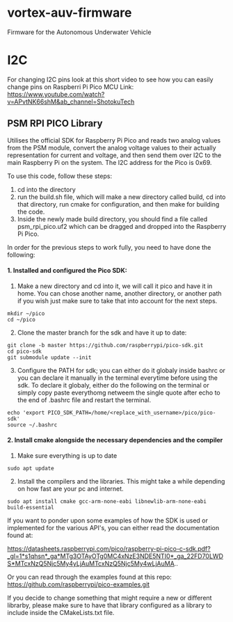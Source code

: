 # vortex-auv-firmware
Firmware for the Autonomous Underwater Vehicle

# I2C
For changing I2C pins look at this short video to see how you can easily change pins on Raspberri Pi Pico MCU
Link: https://www.youtube.com/watch?v=APvtNK66shM&ab_channel=ShotokuTech


## PSM RPI PICO Library

Utilises the official SDK for Raspberry Pi Pico and reads two analog values from the PSM module, convert the analog voltage values to their actually representation for current and voltage, and then send them over I2C to the main Raspberry Pi on the system. The I2C address for the Pico is 0x69. 

To use this code, follow these steps:
1. cd into the directory
2. run the build.sh file, which will make a new directory called build, cd into that directory, run cmake for configuration, and then make for building the code.
3. Inside the newly made build directory, you should find a file called psm_rpi_pico.uf2 which can be dragged and dropped into the Raspberry Pi Pico. 

In order for the previous steps to work fully, you need to have done the following: 
#### 1. Installed and configured the Pico SDK:
1. Make a new directory and cd into it, we will call it pico and have it in home. You can chose another name, another directory, or another path if you wish just make sure to take that into account for the next steps. 
```
mkdir ~/pico
cd ~/pico
```
2. Clone the master branch for the sdk and have it up to date: 
```
git clone -b master https://github.com/raspberrypi/pico-sdk.git
cd pico-sdk
git submodule update --init
```
3. Configure the PATH for sdk; you can either do it globaly inside bashrc or you can declare it manually in the terminal everytime before using the sdk. To declare it globaly, either do the following on the terminal or simply copy paste everythomg netweem the single quote after echo to the end of .bashrc file and restart the terminal. 
```
echo 'export PICO_SDK_PATH=/home/<replace_with_username>/pico/pico-sdk'
source ~/.bashrc
```
#### 2. Install cmake alongside the necessary dependencies and the compiler
1. Make sure everything is up to date
```
sudo apt update
```
2. Install the compilers and the libraries. This might take a while depending on how fast are your pc and internet. 
```
sudo apt install cmake gcc-arm-none-eabi libnewlib-arm-none-eabi build-essential
```

If you want to ponder upon some examples of how the SDK is used or implemented for the various API's, you can either read the documentation found at: 

https://datasheets.raspberrypi.com/pico/raspberry-pi-pico-c-sdk.pdf?_gl=1*s1qhsn*_ga*MTg3OTAyOTg0MC4xNzE3NDE5NTI0*_ga_22FD70LWDS*MTcxNzQ5Njc5My4yLjAuMTcxNzQ5Njc5My4wLjAuMA.. 

Or you can read through the examples found at this repo: 
https://github.com/raspberrypi/pico-examples.git

If you decide to change something that might require a new or different librarby, please make sure to have that library configured as a library to include inside the CMakeLists.txt file. 